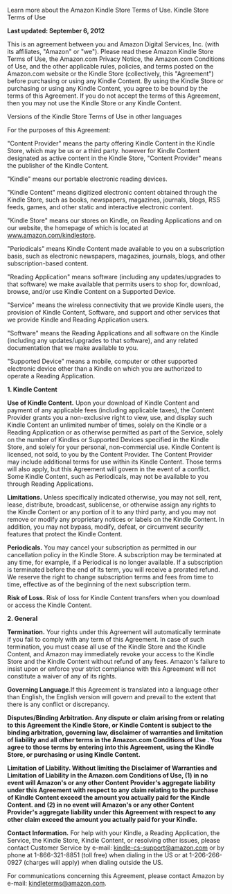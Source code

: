 Learn more about the Amazon Kindle Store Terms of Use. Kindle Store Terms of Use

**Last updated: September 6, 2012**

This is an agreement between you and Amazon Digital Services, Inc. (with its affiliates, "Amazon" or "we"). Please read these Amazon Kindle Store Terms of Use, the Amazon.com Privacy Notice, the Amazon.com Conditions of Use, and the other applicable rules, policies, and terms posted on the Amazon.com website or the Kindle Store (collectively, this "Agreement") before purchasing or using any Kindle Content. By using the Kindle Store or purchasing or using any Kindle Content, you agree to be bound by the terms of this Agreement. If you do not accept the terms of this Agreement, then you may not use the Kindle Store or any Kindle Content.

Versions of the Kindle Store Terms of Use in other languages

For the purposes of this Agreement:

"Content Provider" means the party offering Kindle Content in the Kindle Store, which may be us or a third party. however for Kindle Content designated as active content in the Kindle Store, "Content Provider" means the publisher of the Kindle Content.

"Kindle" means our portable electronic reading devices.

"Kindle Content" means digitized electronic content obtained through the Kindle Store, such as books, newspapers, magazines, journals, blogs, RSS feeds, games, and other static and interactive electronic content.

"Kindle Store" means our stores on Kindle, on Reading Applications and on our website, the homepage of which is located at www.amazon.com/kindlestore.

"Periodicals" means Kindle Content made available to you on a subscription basis, such as electronic newspapers, magazines, journals, blogs, and other subscription-based content.

"Reading Application" means software (including any updates/upgrades to that software) we make available that permits users to shop for, download, browse, and/or use Kindle Content on a Supported Device.

"Service" means the wireless connectivity that we provide Kindle users, the provision of Kindle Content, Software, and support and other services that we provide Kindle and Reading Application users.

"Software" means the Reading Applications and all software on the Kindle (including any updates/upgrades to that software), and any related documentation that we make available to you.

"Supported Device" means a mobile, computer or other supported electronic device other than a Kindle on which you are authorized to operate a Reading Application.

**1\. Kindle Content**

**Use of Kindle Content.** Upon your download of Kindle Content and payment of any applicable fees (including applicable taxes), the Content Provider grants you a non-exclusive right to view, use, and display such Kindle Content an unlimited number of times, solely on the Kindle or a Reading Application or as otherwise permitted as part of the Service, solely on the number of Kindles or Supported Devices specified in the Kindle Store, and solely for your personal, non-commercial use. Kindle Content is licensed, not sold, to you by the Content Provider. The Content Provider may include additional terms for use within its Kindle Content. Those terms will also apply, but this Agreement will govern in the event of a conflict. Some Kindle Content, such as Periodicals, may not be available to you through Reading Applications.

**Limitations.** Unless specifically indicated otherwise, you may not sell, rent, lease, distribute, broadcast, sublicense, or otherwise assign any rights to the Kindle Content or any portion of it to any third party, and you may not remove or modify any proprietary notices or labels on the Kindle Content. In addition, you may not bypass, modify, defeat, or circumvent security features that protect the Kindle Content.

**Periodicals.** You may cancel your subscription as permitted in our cancellation policy in the Kindle Store. A subscription may be terminated at any time, for example, if a Periodical is no longer available. If a subscription is terminated before the end of its term, you will receive a prorated refund. We reserve the right to change subscription terms and fees from time to time, effective as of the beginning of the next subscription term.

**Risk of Loss.** Risk of loss for Kindle Content transfers when you download or access the Kindle Content.

**2\. General**

**Termination.** Your rights under this Agreement will automatically terminate if you fail to comply with any term of this Agreement. In case of such termination, you must cease all use of the Kindle Store and the Kindle Content, and Amazon may immediately revoke your access to the Kindle Store and the Kindle Content without refund of any fees. Amazon's failure to insist upon or enforce your strict compliance with this Agreement will not constitute a waiver of any of its rights.

**Governing Language**.If this Agreement is translated into a language other than English, the English version will govern and prevail to the extent that there is any conflict or discrepancy.

**Disputes/Binding Arbitration. Any dispute or claim arising from or relating to this Agreement the Kindle Store, or Kindle Content is subject to the binding arbitration, governing law, disclaimer of warranties and limitation of liability and all other terms in the Amazon.com Conditions of Use . You agree to those terms by entering into this Agreement, using the Kindle Store, or purchasing or using Kindle Content.**

**Limitation of Liability. Without limiting the Disclaimer of Warranties and Limitation of Liability in the Amazon.com Conditions of Use, (1) in no event will Amazon's or any other Content Provider's aggregate liability under this Agreement with respect to any claim relating to the purchase of Kindle Content exceed the amount you actually paid for the Kindle Content. and (2) in no event will Amazon's or any other Content Provider's aggregate liability under this Agreement with respect to any other claim exceed the amount you actually paid for your Kindle.**

**Contact Information.** For help with your Kindle, a Reading Application, the Service, the Kindle Store, Kindle Content, or resolving other issues, please contact Customer Service by e-mail: kindle-cs-support@amazon.com or by phone at 1-866-321-8851 (toll free) when dialing in the US or at 1-206-266-0927 (charges will apply) when dialing outside the US.

For communications concerning this Agreement, please contact Amazon by e-mail: kindleterms@amazon.com.